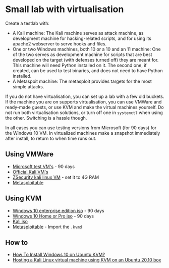 # Small lab with virtualisation

Create a testlab with:

* A Kali machine: The Kali machine serves as attack machine, as development machine for hacking-related scripts, and for using its apache2 webserver to serve hooks and files.
* One or two Windows machines, both 10 or a 10 and an 11 machine: One of the two serves as development machine for scripts that are best developed on the target (with defenses turned off) they are meant for. This machine will need Python installed on it. The second one, if created, can be used to test binaries, and does not need to have Python installed.
* A Metaspoit machine: The metasploit provides targets for the most simple attacks.

If you do not have virtualisation, you can set up a lab with a few old buckets. If the machine you are on supports virtualisation, you can use VMWare and ready-made guests, or use KVM and make the virtual machines yourself. Do not run both virtualisation solutions, or turn off one in `systemctl` when using the other. Switching is a hassle though.

In all cases you can use testing versions from Microsoft (for 90 days) for the Windows 10 VM. In virtualized machines make a snapshot immediately after install, to return to when time runs out.

## Using VMWare 
* [Microsoft test VM's](https://developer.microsoft.com/en-us/microsoft-edge/tools/vms/) - 90 days
* [Official Kali VM's](https://www.kali.org/get-kali/#kali-virtual-machines)
* [ZSecurity kali linux VM](https://zsecurity.org/download-custom-kali/) - set it to 4G RAM
* [Metasploitable](https://information.rapid7.com/metasploitable-download.html)

## Using KVM
* [Windows 10 enterprise edition iso](https://www.microsoft.com/en-us/evalcenter/evaluate-windows-10-enterprise) - 90 days
* [Windows 10 Home or Pro iso](https://www.microsoft.com/en-in/software-download/windows10ISO) - 90 days
* [Kali iso](https://www.kali.org/get-kali/#kali-bare-metal)
* [Metasploitable](https://information.rapid7.com/metasploitable-download.html) - Import the `.kvmd`

## How to
* [How To Install Windows 10 on Ubuntu KVM?](https://getlabsdone.com/install-windows-10-on-ubuntu-kvm/)
* [Hosting a Kali Linux virtual machine using KVM on an Ubuntu 20.10 box](https://heds.nz/posts/hosting-kali-linux-kvm-ubuntu/)